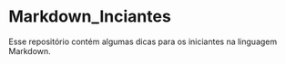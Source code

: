 # Markdown_Inciantes
 Esse repositório contém algumas dicas para os iniciantes na linguagem Markdown.
